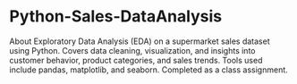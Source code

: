 # Python-Sales-DataAnalysis
About Exploratory Data Analysis (EDA) on a supermarket sales dataset using Python. Covers data cleaning, visualization, and insights into customer behavior, product categories, and sales trends. Tools used include pandas, matplotlib, and seaborn. Completed as a class assignment.
